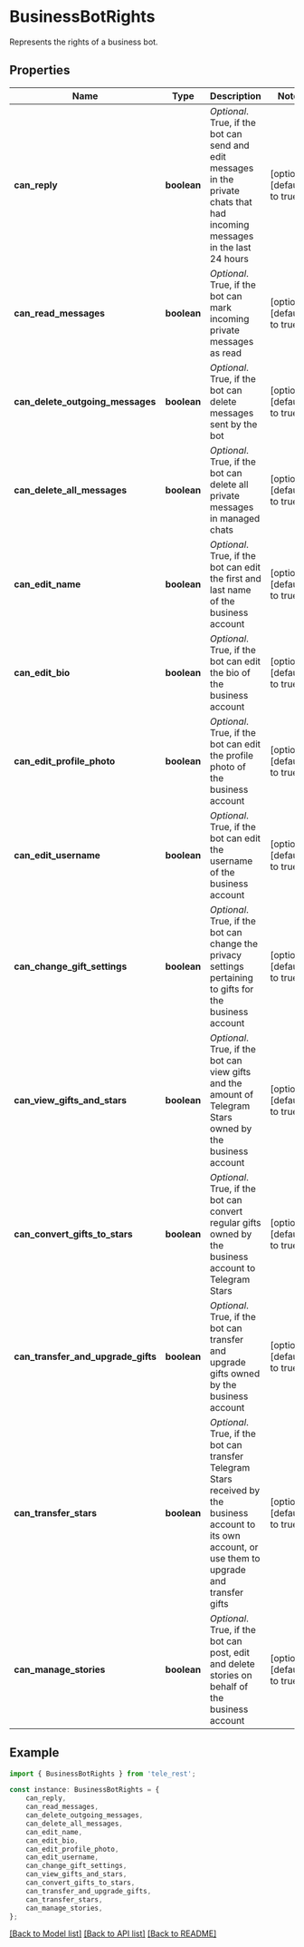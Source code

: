# BusinessBotRights

Represents the rights of a business bot.

## Properties

Name | Type | Description | Notes
------------ | ------------- | ------------- | -------------
**can_reply** | **boolean** | *Optional*. True, if the bot can send and edit messages in the private chats that had incoming messages in the last 24 hours | [optional] [default to true]
**can_read_messages** | **boolean** | *Optional*. True, if the bot can mark incoming private messages as read | [optional] [default to true]
**can_delete_outgoing_messages** | **boolean** | *Optional*. True, if the bot can delete messages sent by the bot | [optional] [default to true]
**can_delete_all_messages** | **boolean** | *Optional*. True, if the bot can delete all private messages in managed chats | [optional] [default to true]
**can_edit_name** | **boolean** | *Optional*. True, if the bot can edit the first and last name of the business account | [optional] [default to true]
**can_edit_bio** | **boolean** | *Optional*. True, if the bot can edit the bio of the business account | [optional] [default to true]
**can_edit_profile_photo** | **boolean** | *Optional*. True, if the bot can edit the profile photo of the business account | [optional] [default to true]
**can_edit_username** | **boolean** | *Optional*. True, if the bot can edit the username of the business account | [optional] [default to true]
**can_change_gift_settings** | **boolean** | *Optional*. True, if the bot can change the privacy settings pertaining to gifts for the business account | [optional] [default to true]
**can_view_gifts_and_stars** | **boolean** | *Optional*. True, if the bot can view gifts and the amount of Telegram Stars owned by the business account | [optional] [default to true]
**can_convert_gifts_to_stars** | **boolean** | *Optional*. True, if the bot can convert regular gifts owned by the business account to Telegram Stars | [optional] [default to true]
**can_transfer_and_upgrade_gifts** | **boolean** | *Optional*. True, if the bot can transfer and upgrade gifts owned by the business account | [optional] [default to true]
**can_transfer_stars** | **boolean** | *Optional*. True, if the bot can transfer Telegram Stars received by the business account to its own account, or use them to upgrade and transfer gifts | [optional] [default to true]
**can_manage_stories** | **boolean** | *Optional*. True, if the bot can post, edit and delete stories on behalf of the business account | [optional] [default to true]

## Example

```typescript
import { BusinessBotRights } from 'tele_rest';

const instance: BusinessBotRights = {
    can_reply,
    can_read_messages,
    can_delete_outgoing_messages,
    can_delete_all_messages,
    can_edit_name,
    can_edit_bio,
    can_edit_profile_photo,
    can_edit_username,
    can_change_gift_settings,
    can_view_gifts_and_stars,
    can_convert_gifts_to_stars,
    can_transfer_and_upgrade_gifts,
    can_transfer_stars,
    can_manage_stories,
};
```

[[Back to Model list]](../README.md#documentation-for-models) [[Back to API list]](../README.md#documentation-for-api-endpoints) [[Back to README]](../README.md)
